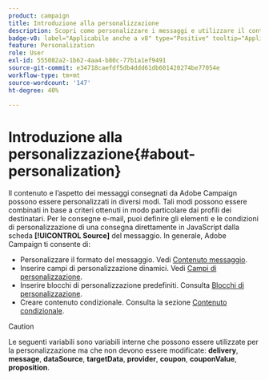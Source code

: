 ```yaml
---
product: campaign
title: Introduzione alla personalizzazione
description: Scopri come personalizzare i messaggi e utilizzare il contenuto condizionale in Campaign
badge-v8: label="Applicabile anche a v8" type="Positive" tooltip="Applicabile anche a Campaign v8"
feature: Personalization
role: User
exl-id: 555082a2-1b62-4aa4-b80c-77b1a1ef9491
source-git-commit: e34718caefdf5db4ddd61db601420274be77054e
workflow-type: tm+mt
source-wordcount: '147'
ht-degree: 40%

---
```


# Introduzione alla personalizzazione{#about-personalization}

Il contenuto e l’aspetto dei messaggi consegnati da Adobe Campaign possono essere personalizzati in diversi modi. Tali modi possono essere combinati in base a criteri ottenuti in modo particolare dai profili dei destinatari. Per le consegne e-mail, puoi definire gli elementi e le condizioni di personalizzazione di una consegna direttamente in JavaScript dalla scheda **[!UICONTROL Source]** del messaggio. In generale, Adobe Campaign ti consente di:

* Personalizzare il formato del messaggio. Vedi [Contenuto messaggio](defining-the-email-content.md#message-content).
* Inserire campi di personalizzazione dinamici. Vedi [Campi di personalizzazione](personalization-fields.md).
* Inserire blocchi di personalizzazione predefiniti. Consulta [Blocchi di personalizzazione](personalization-blocks.md).
* Creare contenuto condizionale. Consulta la sezione [Contenuto condizionale](conditional-content.md).

>[!CAUTION]
>
>Le seguenti variabili sono variabili interne che possono essere utilizzate per la personalizzazione ma che non devono essere modificate: **delivery**, **message**, **dataSource**, **targetData**, **provider**, **coupon**, **couponValue**, **proposition**.
